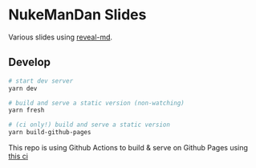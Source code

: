 # NukeManDan Slides

Various slides using [reveal-md](https://github.com/webpro/reveal-md).

## Develop

```sh
# start dev server
yarn dev

# build and serve a static version (non-watching)
yarn fresh

# (ci only!) build and serve a static version
yarn build-github-pages
```

This repo is using Github Actions to build & serve on Github Pages using [this ci](./.github/workflows/ci.yml)